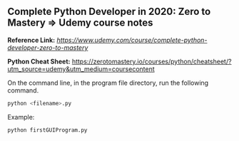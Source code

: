 ## Complete Python Developer in 2020: Zero to Mastery => Udemy course notes

**Reference Link:** *https://www.udemy.com/course/complete-python-developer-zero-to-mastery*

**Python Cheat Sheet:** https://zerotomastery.io/courses/python/cheatsheet/?utm_source=udemy&utm_medium=coursecontent


On the command line, in the program file directory, run the following command.
```python
python <filename>.py
```
Example:
```python
python firstGUIProgram.py
```
